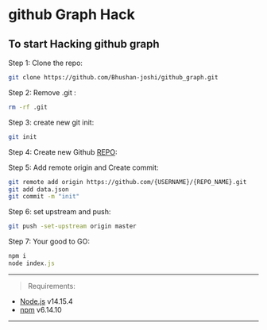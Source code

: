 # github Graph Hack

## To start Hacking github graph

Step 1: Clone the repo:

```bash
git clone https://github.com/Bhushan-joshi/github_graph.git
```

Step 2: Remove .git :

```bash
rm -rf .git
```
Step 3: create new git init:
 
```bash
git init
```
Step 4: Create new Github [REPO](https://github.com/new):

Step 5: Add remote origin and Create commit:

```bash
git remote add origin https://github.com/{USERNAME}/{REPO_NAME}.git
git add data.json
git commit -m "init"
```

Step 6: set upstream and push:

```bash
git push -set-upstream origin master
```
Step 7: Your good to GO:

```javascript
npm i
node index.js
```
---

> Requirements:
   * [Node.js](https://nodejs.org/en/) v14.15.4
   * [npm](https://www.npmjs.com/) v6.14.10

---
